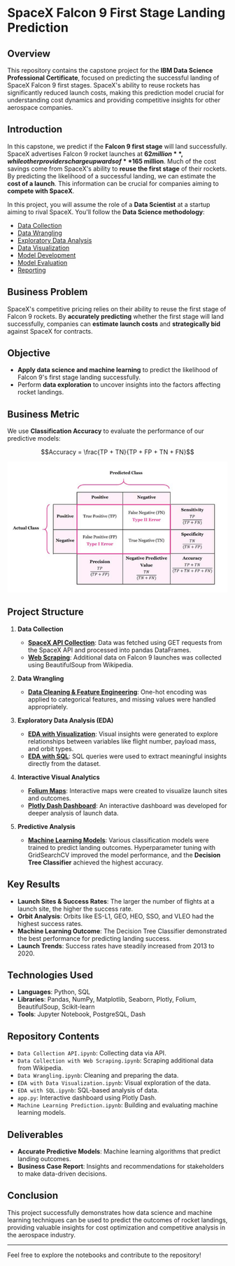 # SpaceX Falcon 9 First Stage Landing Prediction

## Overview
This repository contains the capstone project for the **IBM Data Science Professional Certificate**, focused on predicting the successful landing of SpaceX Falcon 9 first stages. SpaceX's ability to reuse rockets has significantly reduced launch costs, making this prediction model crucial for understanding cost dynamics and providing competitive insights for other aerospace companies.

## Introduction
In this capstone, we predict if the **Falcon 9 first stage** will land successfully. SpaceX advertises Falcon 9 rocket launches at **$62 million**, while other providers charge upwards of **$165 million**. Much of the cost savings come from SpaceX's ability to **reuse the first stage** of their rockets. By predicting the likelihood of a successful landing, we can estimate the **cost of a launch**. This information can be crucial for companies aiming to **compete with SpaceX**.

In this project, you will assume the role of a **Data Scientist** at a startup aiming to rival SpaceX. You'll follow the **Data Science methodology**:

- [Data Collection](https://github.com/mukesh16/Applied_Data_Science_Capstone_SpaceX/blob/main/Data%20Collection%20API.ipynb)
- [Data Wrangling](https://github.com/mukesh16/Applied_Data_Science_Capstone_SpaceX/blob/main/Data%20Wrangling.ipynb)
- [Exploratory Data Analysis](https://github.com/mukesh16/Applied_Data_Science_Capstone_SpaceX/blob/main/EDA%20with%20SQL.ipynb)
- [Data Visualization](https://github.com/mukesh16/Applied_Data_Science_Capstone_SpaceX/blob/main/EDA%20with%20Data%20Visualization.ipynb)
- [Model Development](https://github.com/mukesh16/Applied_Data_Science_Capstone_SpaceX/blob/main/Machine%20Learning%20Prediction.ipynb)
- [Model Evaluation](https://github.com/mukesh16/Applied_Data_Science_Capstone_SpaceX/blob/main/Machine%20Learning%20Prediction.ipynb)
- [Reporting](https://github.com/mukesh16/Applied_Data_Science_Capstone_SpaceX/blob/main/Winning%20Space%20Race%20with%20Data%20Science.pdf)

## Business Problem
SpaceX's competitive pricing relies on their ability to reuse the first stage of Falcon 9 rockets. By **accurately predicting** whether the first stage will land successfully, companies can **estimate launch costs** and **strategically bid** against SpaceX for contracts.

## Objective
- **Apply data science and machine learning** to predict the likelihood of Falcon 9's first stage landing successfully.
- Perform **data exploration** to uncover insights into the factors affecting rocket landings.

## Business Metric
We use **Classification Accuracy** to evaluate the performance of our predictive models:

$$Accuracy = \frac{TP + TN}{TP + FP + TN + FN}$$

![Confusion matrix](https://github.com/mukesh16/Applied_Data_Science_Capstone_SpaceX/blob/main/Plots/Confusion%20matrix.PNG)

## Project Structure

1. **Data Collection**  
   - **[SpaceX API Collection](https://github.com/mukesh16/Applied_Data_Science_Capstone_SpaceX/blob/main/Data%20Collection%20API.ipynb)**: Data was fetched using GET requests from the SpaceX API and processed into pandas DataFrames.  
   - **[Web Scraping](https://github.com/mukesh16/Applied_Data_Science_Capstone_SpaceX/blob/main/Data%20Collection%20with%20Web%20Scraping.ipynb)**: Additional data on Falcon 9 launches was collected using BeautifulSoup from Wikipedia.

2. **Data Wrangling**  
   - **[Data Cleaning & Feature Engineering](https://github.com/mukesh16/Applied_Data_Science_Capstone_SpaceX/blob/main/Data%20Wrangling.ipynb)**: One-hot encoding was applied to categorical features, and missing values were handled appropriately.

3. **Exploratory Data Analysis (EDA)**  
   - **[EDA with Visualization](https://github.com/mukesh16/Applied_Data_Science_Capstone_SpaceX/blob/main/EDA%20with%20Data%20Visualization.ipynb)**: Visual insights were generated to explore relationships between variables like flight number, payload mass, and orbit types.  
   - **[EDA with SQL](https://github.com/mukesh16/Applied_Data_Science_Capstone_SpaceX/blob/main/EDA%20with%20SQL.ipynb)**: SQL queries were used to extract meaningful insights directly from the dataset.

4. **Interactive Visual Analytics**  
   - **[Folium Maps](https://github.com/mukesh16/Applied_Data_Science_Capstone_SpaceX/blob/main/EDA%20with%20Data%20Visualization.ipynb)**: Interactive maps were created to visualize launch sites and outcomes.  
   - **[Plotly Dash Dashboard](https://github.com/mukesh16/Applied_Data_Science_Capstone_SpaceX/blob/main/app.py)**: An interactive dashboard was developed for deeper analysis of launch data.

5. **Predictive Analysis**  
   - **[Machine Learning Models](https://github.com/mukesh16/Applied_Data_Science_Capstone_SpaceX/blob/main/Machine%20Learning%20Prediction.ipynb)**: Various classification models were trained to predict landing outcomes. Hyperparameter tuning with GridSearchCV improved the model performance, and the **Decision Tree Classifier** achieved the highest accuracy.

## Key Results

- **Launch Sites & Success Rates**: The larger the number of flights at a launch site, the higher the success rate.
- **Orbit Analysis**: Orbits like ES-L1, GEO, HEO, SSO, and VLEO had the highest success rates.
- **Machine Learning Outcome**: The Decision Tree Classifier demonstrated the best performance for predicting landing success.
- **Launch Trends**: Success rates have steadily increased from 2013 to 2020.

## Technologies Used
- **Languages**: Python, SQL
- **Libraries**: Pandas, NumPy, Matplotlib, Seaborn, Plotly, Folium, BeautifulSoup, Scikit-learn
- **Tools**: Jupyter Notebook, PostgreSQL, Dash

## Repository Contents
- `Data Collection API.ipynb`: Collecting data via API.
- `Data Collection with Web Scraping.ipynb`: Scraping additional data from Wikipedia.
- `Data Wrangling.ipynb`: Cleaning and preparing the data.
- `EDA with Data Visualization.ipynb`: Visual exploration of the data.
- `EDA with SQL.ipynb`: SQL-based analysis of data.
- `app.py`: Interactive dashboard using Plotly Dash.
- `Machine Learning Prediction.ipynb`: Building and evaluating machine learning models.

## Deliverables
- **Accurate Predictive Models**: Machine learning algorithms that predict landing outcomes.
- **Business Case Report**: Insights and recommendations for stakeholders to make data-driven decisions.

## Conclusion
This project successfully demonstrates how data science and machine learning techniques can be used to predict the outcomes of rocket landings, providing valuable insights for cost optimization and competitive analysis in the aerospace industry.

---

Feel free to explore the notebooks and contribute to the repository!
